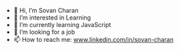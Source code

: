 - 👋 Hi, I’m Sovan Charan
- 👀 I’m interested in Learning
- 🌱 I’m currently learning JavaScript
- 💞️ I’m looking for a job
- 📫 How to reach me: www.linkedin.com/in/sovan-charan
<!---
sovancharan/sovancharan is a ✨ special ✨ repository because its `README.md` (this file) appears on your GitHub profile.
You can click the Preview link to take a look at your changes.
--->
